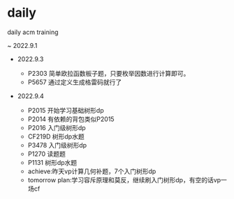 # daily
daily acm training

~
2022.9.1

- 2022.9.3

    - P2303 简单欧拉函数板子题，只要枚举因数进行计算即可。
    - P5657 通过定义生成格雷码就行了

- 2022.9.4
    - P2015 开始学习基础树形dp
    - P2014 有依赖的背包类似P2015
    - P2016 入门级树形dp
    - CF219D 树形dp水题
    - P3478 入门级树形dp
    - P1270 读题题
    - P1131 树形dp水题
    - achieve:昨天vp计算几何补题，7个入门树形dp
    - tomorrow plan:学习容斥原理和莫反，继续刷入门树形dp，有空的话vp一场cf